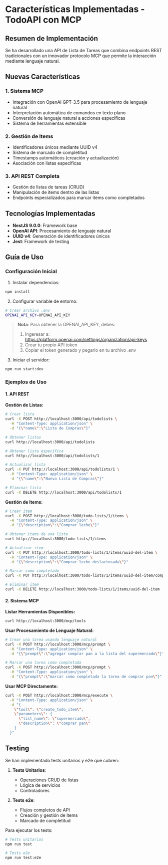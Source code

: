 # Características Implementadas - TodoAPI con MCP

## Resumen de Implementación

Se ha desarrollado una API de Lista de Tareas que combina endpoints REST tradicionales con un innovador protocolo MCP que permite la interacción mediante lenguaje natural.

## Nuevas Características

### 1. Sistema MCP

- Integración con OpenAI GPT-3.5 para procesamiento de lenguaje natural
- Interpretación automática de comandos en texto plano
- Conversión de lenguaje natural a acciones específicas
- Sistema de herramientas extensible

### 2. Gestión de Items

- Identificadores únicos mediante UUID v4
- Sistema de marcado de completitud
- Timestamps automáticos (creación y actualización)
- Asociación con listas específicas

### 3. API REST Completa

- Gestión de listas de tareas (CRUD)
- Manipulación de items dentro de las listas
- Endpoints especializados para marcar items como completados

## Tecnologías Implementadas

- **NestJS 9.0.0**: Framework base
- **OpenAI API**: Procesamiento de lenguaje natural
- **UUID v4**: Generación de identificadores únicos
- **Jest**: Framework de testing

## Guía de Uso

### Configuración Inicial

1. Instalar dependencias:

```bash
npm install
```

2. Configurar variable de entorno:

```bash
# Crear archivo .env
OPENAI_API_KEY=OPENAI_API_KEY
```

> **Nota**: Para obtener la OPENAI_API_KEY, debes:
>
> 1. Ingeresar a: https://platform.openai.com/settings/organization/api-keys
> 2. Crear tu propio API token
> 3. Copiar el token generado y pegarlo en tu archivo .env

3. Iniciar el servidor:

```bash
npm run start:dev
```

### Ejemplos de Uso

#### 1. API REST

**Gestión de Listas:**

```bash
# Crear lista
curl -X POST http://localhost:3000/api/todolists \
  -H "Content-Type: application/json" \
  -d "{\"name\":\"Lista de Compras\"}"

# Obtener listas
curl http://localhost:3000/api/todolists

# Obtener lista específica
curl http://localhost:3000/api/todolists/1

# Actualizar lista
curl -X PUT http://localhost:3000/api/todolists/1 \
  -H "Content-Type: application/json" \
  -d "{\"name\":\"Nueva Lista de Compras\"}"

# Eliminar lista
curl -X DELETE http://localhost:3000/api/todolists/1
```

**Gestión de Items:**

```bash
# Crear item
curl -X POST http://localhost:3000/todo-lists/1/items \
  -H "Content-Type: application/json" \
  -d "{\"description\":\"Comprar leche\"}"

# Obtener items de una lista
curl http://localhost:3000/todo-lists/1/items

# Actualizar item
curl -X PUT http://localhost:3000/todo-lists/1/items/uuid-del-item \
  -H "Content-Type: application/json" \
  -d "{\"description\":\"Comprar leche deslactosada\"}"

# Marcar como completado
curl -X PUT http://localhost:3000/todo-lists/1/items/uuid-del-item/complete

# Eliminar item
curl -X DELETE http://localhost:3000/todo-lists/1/items/uuid-del-item
```

#### 2. Sistema MCP

**Listar Herramientas Disponibles:**

```bash
curl http://localhost:3000/mcp/tools
```

**Usar Procesamiento de Lenguaje Natural:**

```bash
# Crear una tarea usando lenguaje natural
curl -X POST http://localhost:3000/mcp/prompt \
  -H "Content-Type: application/json" \
  -d "{\"prompt\":\"agregar comprar pan a la lista del supermercado\"}"

# Marcar una tarea como completada
curl -X POST http://localhost:3000/mcp/prompt \
  -H "Content-Type: application/json" \
  -d "{\"prompt\":\"marcar como completada la tarea de comprar pan\"}"
```

**Usar MCP Directamente:**

```bash
curl -X POST http://localhost:3000/mcp/execute \
  -H "Content-Type: application/json" \
  -d "{
    \"tool\": \"create_todo_item\",
    \"parameters\": {
      \"list_name\": \"supermercado\",
      \"description\": \"comprar pan\"
    }
  }"
```

## Testing

Se han implementado tests unitarios y e2e que cubren:

1. **Tests Unitarios**:

   - Operaciones CRUD de listas
   - Lógica de servicios
   - Controladores

2. **Tests e2e**:
   - Flujos completos de API
   - Creación y gestión de items
   - Marcado de completitud

Para ejecutar los tests:

```bash
# Tests unitarios
npm run test

# Tests e2e
npm run test:e2e

```
